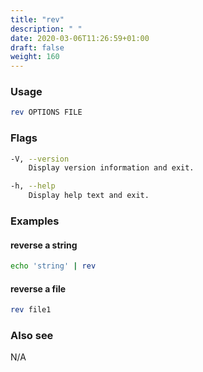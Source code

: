 ```yaml
---
title: "rev"
description: " "
date: 2020-03-06T11:26:59+01:00
draft: false
weight: 160
---
```


### Usage

```bash
rev OPTIONS FILE
```

### Flags

```bash
-V, --version
    Display version information and exit.

-h, --help
    Display help text and exit.
```

### Examples

#### reverse a string

```bash
echo 'string' | rev
```

#### reverse a file

```bash
rev file1
```

### Also see

N/A
